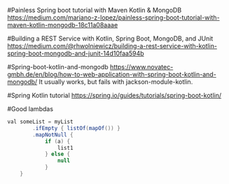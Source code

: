 #Painless Spring boot tutorial with Maven Kotlin & MongoDB
https://medium.com/mariano-z-lopez/painless-spring-boot-tutorial-with-maven-kotlin-mongodb-18c11a08aaae


#Building a REST Service with Kotlin, Spring Boot, MongoDB, and JUnit
https://medium.com/@rhwolniewicz/building-a-rest-service-with-kotlin-spring-boot-mongodb-and-junit-14d10faa594b

#Spring-boot-kotlin-and-mongodb
https://www.novatec-gmbh.de/en/blog/how-to-web-application-with-spring-boot-kotlin-and-mongodb/
It usually works, but fails with jackson-module-kotlin.

#Spring Kotlin tutorial
https://spring.io/guides/tutorials/spring-boot-kotlin/

#Good lambdas
```java
val someList = myList
        .ifEmpty { listOf(mapOf()) }
        .mapNotNull { 
        	if (a) {
        		list1
        	} else {
        		null
        	}
    }
```            